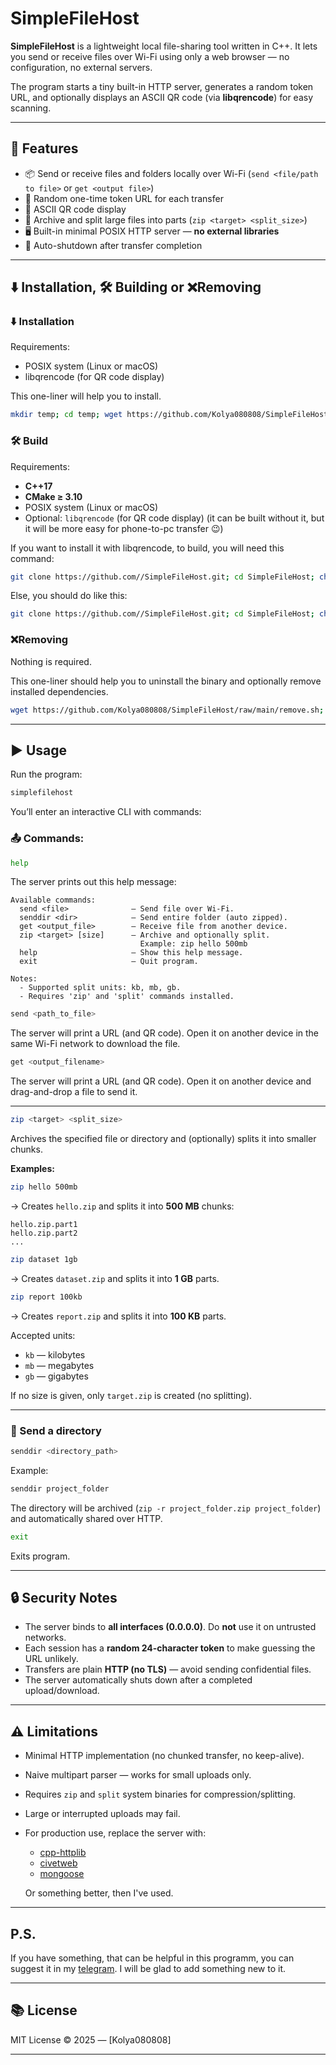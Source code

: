 # SimpleFileHost

**SimpleFileHost** is a lightweight local file-sharing tool written in C++.
It lets you send or receive files over Wi-Fi using only a web browser — no configuration, no external servers.

The program starts a tiny built-in HTTP server, generates a random token URL, and optionally displays an ASCII QR code (via **libqrencode**) for easy scanning.

---

## 🚀 Features

- 📦 Send or receive files and folders locally over Wi-Fi (`send <file/path to file>` or `get <output file>`)
- 🔑 Random one-time token URL for each transfer
- 🧾 ASCII QR code display
- 🧩 Archive and split large files into parts (`zip <target> <split_size>`)
- 🖥️ Built-in minimal POSIX HTTP server — **no external libraries**
- 🧹 Auto-shutdown after transfer completion

---
## ⬇️ Installation, 🛠️ Building or ❌Removing

### ⬇️ Installation

Requirements:
- POSIX system (Linux or macOS)
- libqrencode (for QR code display)

This one-liner will help you to install.

```bash
mkdir temp; cd temp; wget https://github.com/Kolya080808/SimpleFileHost/releases/download/v1.0/release.zip; unzip release.zip; chmod +x install.sh; sudo ./install.sh; cd ../; rm -r temp
```

### 🛠️ Build

Requirements:
- **C++17**
- **CMake ≥ 3.10**
- POSIX system (Linux or macOS)
- Optional: `libqrencode` (for QR code display) (it can be built without it, but it will be more easy for phone-to-pc transfer 😉)

If you want to install it with libqrencode, to build, you will need this command: 

```bash
git clone https://github.com//SimpleFileHost.git; cd SimpleFileHost; chmod +x build.sh; ./build.sh
````

Else, you should do like this:
```bash
git clone https://github.com//SimpleFileHost.git; cd SimpleFileHost; chmod +x build.sh; sed -i 's/\s*libqrencode[-a-z]*//g; s/\s*qrencode//g' build.sh; ./build.sh
```

### ❌Removing

Nothing is required.

This one-liner should help you to uninstall the binary and optionally remove installed dependencies.

```bash
wget https://github.com/Kolya080808/SimpleFileHost/raw/main/remove.sh; chmod +x remove.sh; ./remove.sh
```

---

## ▶️ Usage

Run the program:

```bash
simplefilehost
```

You’ll enter an interactive CLI with commands:

### 📤 Commands:

```bash
help
```

The server prints out this help message:
```
Available commands:
  send <file>              — Send file over Wi-Fi.
  senddir <dir>            — Send entire folder (auto zipped).
  get <output_file>        — Receive file from another device.
  zip <target> [size]      — Archive and optionally split.
                             Example: zip hello 500mb
  help                     — Show this help message.
  exit                     — Quit program.

Notes:
  - Supported split units: kb, mb, gb.
  - Requires 'zip' and 'split' commands installed.
```

```bash
send <path_to_file>
```

The server will print a URL (and QR code).
Open it on another device in the same Wi-Fi network to download the file.


```bash
get <output_filename>
```

The server will print a URL (and QR code).
Open it on another device and drag-and-drop a file to send it.

---

```bash
zip <target> <split_size>
```

Archives the specified file or directory and (optionally) splits it into smaller chunks.

**Examples:**

```bash
zip hello 500mb
```

→ Creates `hello.zip` and splits it into **500 MB** chunks:

```
hello.zip.part1
hello.zip.part2
...
```

```bash
zip dataset 1gb
```

→ Creates `dataset.zip` and splits it into **1 GB** parts.

```bash
zip report 100kb
```

→ Creates `report.zip` and splits it into **100 KB** parts.

Accepted units:

* `kb` — kilobytes
* `mb` — megabytes
* `gb` — gigabytes

If no size is given, only `target.zip` is created (no splitting).

---

### 🧳 Send a directory

```bash
senddir <directory_path>
```

Example:

```bash
senddir project_folder
```

The directory will be archived (`zip -r project_folder.zip project_folder`) and automatically shared over HTTP.

```bash
exit
```
Exits program.

---

## 🔒 Security Notes

* The server binds to **all interfaces (0.0.0.0)**. Do **not** use it on untrusted networks.
* Each session has a **random 24-character token** to make guessing the URL unlikely.
* Transfers are plain **HTTP (no TLS)** — avoid sending confidential files.
* The server automatically shuts down after a completed upload/download.

---

## ⚠️ Limitations

* Minimal HTTP implementation (no chunked transfer, no keep-alive).
* Naive multipart parser — works for small uploads only.
* Requires `zip` and `split` system binaries for compression/splitting.
* Large or interrupted uploads may fail.
* For production use, replace the server with:

  * [cpp-httplib](https://github.com/yhirose/cpp-httplib)
  * [civetweb](https://github.com/civetweb/civetweb)
  * [mongoose](https://github.com/cesanta/mongoose)

  Or something better, then I've used.

---
## P.S.

If you have something, that can be helpful in this programm, you can suggest it in my [telegram](https://kolya080808.t.me/). I will be glad to add something new to it.

---

## 📚 License

MIT License © 2025 — [Kolya080808]

---
